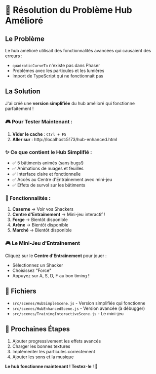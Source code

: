 # 🔧 Résolution du Problème Hub Amélioré

## Le Problème
Le hub amélioré utilisait des fonctionnalités avancées qui causaient des erreurs :
- `quadraticCurveTo` n'existe pas dans Phaser
- Problèmes avec les particules et les lumières
- Import de TypeScript qui ne fonctionnait pas

## La Solution

J'ai créé une **version simplifiée** du hub amélioré qui fonctionne parfaitement !

### 🎮 Pour Tester Maintenant :

1. **Vider le cache** : `Ctrl + F5`
2. **Aller sur** : http://localhost:5173/hub-enhanced.html

### ✨ Ce que contient le Hub Simplifié :

- ✅ 5 bâtiments animés (sans bugs!)
- ✅ Animations de nuages et feuilles
- ✅ Interface claire et fonctionnelle
- ✅ Accès au Centre d'Entraînement avec mini-jeu
- ✅ Effets de survol sur les bâtiments

### 🎯 Fonctionnalités :

1. **Caserne** → Voir vos Shackers
2. **Centre d'Entraînement** → Mini-jeu interactif !
3. **Forge** → Bientôt disponible
4. **Arène** → Bientôt disponible
5. **Marché** → Bientôt disponible

### 🎮 Le Mini-Jeu d'Entraînement

Cliquez sur le **Centre d'Entraînement** pour jouer :
- Sélectionnez un Shacker
- Choisissez "Force"
- Appuyez sur A, S, D, F au bon timing !

## 📁 Fichiers

- `src/scenes/HubSimpleScene.js` - Version simplifiée qui fonctionne
- `src/scenes/HubEnhancedScene.js` - Version avancée (à débugger)
- `src/scenes/TrainingInteractiveScene.js` - Le mini-jeu

## 🚀 Prochaines Étapes

1. Ajouter progressivement les effets avancés
2. Charger les bonnes textures
3. Implémenter les particules correctement
4. Ajouter les sons et la musique

**Le hub fonctionne maintenant ! Testez-le ! 🎉**
